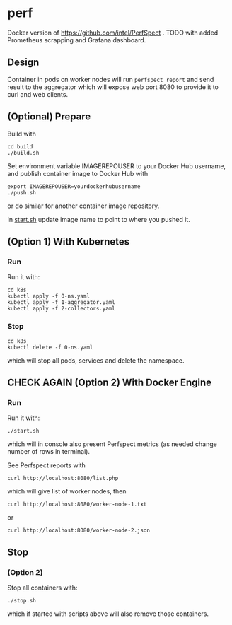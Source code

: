 # perf

Docker version of https://github.com/intel/PerfSpect . TODO with added Prometheus scrapping and Grafana dashboard.

## Design

Container in pods on worker nodes will run ```perfspect report``` and send result to the aggregator which will expose web port 8080 to provide it to curl and web clients.

## (Optional) Prepare

Build with

```
cd build
./build.sh
```

Set environment variable IMAGEREPOUSER to your Docker Hub username, and publish container image to Docker Hub with

```
export IMAGEREPOUSER=yourdockerhubusername
./push.sh
```

or do similar for another container image repository.

In [start.sh](./start.sh) update image name to point to where you pushed it.

## (Option 1) With Kubernetes

### Run

Run it with:

```
cd k8s
kubectl apply -f 0-ns.yaml
kubectl apply -f 1-aggregator.yaml
kubectl apply -f 2-collectors.yaml
```

### Stop

```
cd k8s
kubectl delete -f 0-ns.yaml
```

which will stop all pods, services and delete the namespace.

## CHECK AGAIN (Option 2) With Docker Engine

### Run

Run it with:

```
./start.sh
```

which will in console also present Perfspect metrics (as needed change number of rows in terminal).

See Perfspect reports with

```
curl http://localhost:8080/list.php
```

which will give list of worker nodes, then

```
curl http://localhost:8080/worker-node-1.txt
```

or

```
curl http://localhost:8080/worker-node-2.json
```

## Stop

### (Option 2)

Stop all containers with:

```
./stop.sh
```

which if started with scripts above will also remove those containers.
